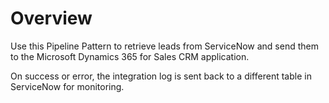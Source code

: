 # Overview

Use this Pipeline Pattern to retrieve leads from ServiceNow and send them to the  Microsoft Dynamics 365 for Sales CRM application.

On success or error, the integration log is sent back to a different table in ServiceNow for monitoring.&#x20;



